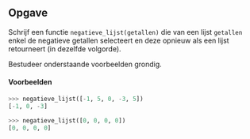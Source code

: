 
## Opgave
Schrijf een functie `negatieve_lijst(getallen)` die van een lijst `getallen` enkel de negatieve getallen selecteert en deze opnieuw als een lijst retourneert (in dezelfde volgorde).

Bestudeer onderstaande voorbeelden grondig.

#### Voorbeelden

```python
>>> negatieve_lijst([-1, 5, 0, -3, 5])
[-1, 0, -3]
```

```python
>>> negatieve_lijst([0, 0, 0, 0])
[0, 0, 0, 0]
```